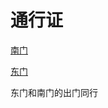# 通行证

[南门](https://asuka-liu.github.io/Access/chang_nan.html)

[东门](https://asuka-liu.github.io/Access/chang_dong.html)

东门和南门的出门同行

